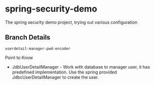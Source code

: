 # spring-security-demo
The spring security demo project, trying out various configuration


## Branch Details

    userdetail-manager-pwd-encoder


Point to Know 
* JdbUserDetailManager -  Work with database to manager user, it has predefined implementation.
    Use the spring provided JdbcUserDetailManager to create the user.
        
    